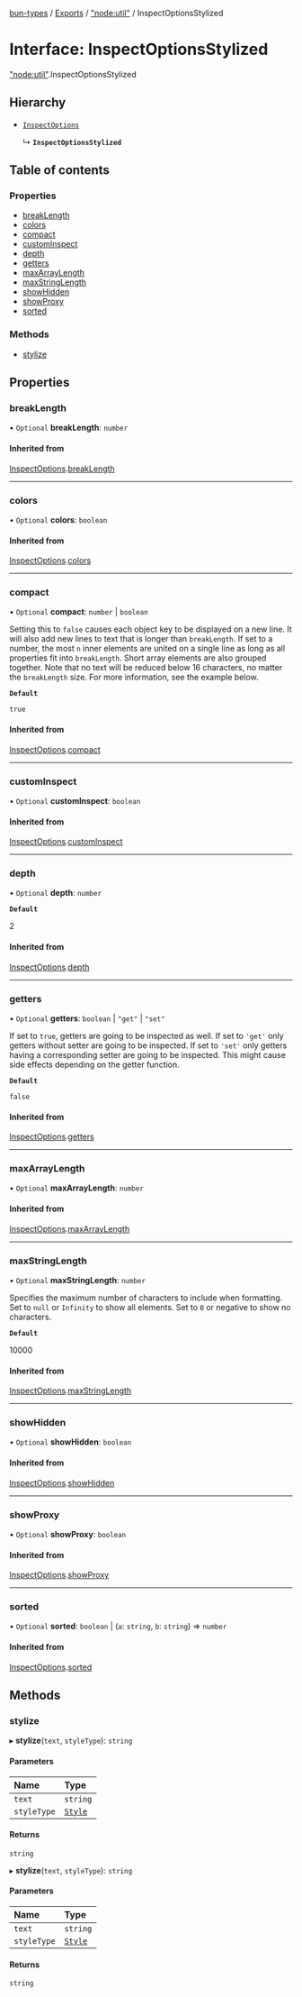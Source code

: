 [bun-types](https://oven-sh.github.io/bun-types/README.md) / [Exports](https://oven-sh.github.io/bun-types/modules.md) / ["node:util"](https://oven-sh.github.io/bun-types/modules/node_util_.md) / InspectOptionsStylized

# Interface: InspectOptionsStylized

["node:util"](https://oven-sh.github.io/bun-types/modules/node_util_.md).InspectOptionsStylized

## Hierarchy

- [`InspectOptions`](https://oven-sh.github.io/bun-types/interfaces/util_.InspectOptions.md)

  ↳ **`InspectOptionsStylized`**

## Table of contents

### Properties

- [breakLength](https://oven-sh.github.io/bun-types/interfaces/node_util_.InspectOptionsStylized.md#breaklength)
- [colors](https://oven-sh.github.io/bun-types/interfaces/node_util_.InspectOptionsStylized.md#colors)
- [compact](https://oven-sh.github.io/bun-types/interfaces/node_util_.InspectOptionsStylized.md#compact)
- [customInspect](https://oven-sh.github.io/bun-types/interfaces/node_util_.InspectOptionsStylized.md#custominspect)
- [depth](https://oven-sh.github.io/bun-types/interfaces/node_util_.InspectOptionsStylized.md#depth)
- [getters](https://oven-sh.github.io/bun-types/interfaces/node_util_.InspectOptionsStylized.md#getters)
- [maxArrayLength](https://oven-sh.github.io/bun-types/interfaces/node_util_.InspectOptionsStylized.md#maxarraylength)
- [maxStringLength](https://oven-sh.github.io/bun-types/interfaces/node_util_.InspectOptionsStylized.md#maxstringlength)
- [showHidden](https://oven-sh.github.io/bun-types/interfaces/node_util_.InspectOptionsStylized.md#showhidden)
- [showProxy](https://oven-sh.github.io/bun-types/interfaces/node_util_.InspectOptionsStylized.md#showproxy)
- [sorted](https://oven-sh.github.io/bun-types/interfaces/node_util_.InspectOptionsStylized.md#sorted)

### Methods

- [stylize](https://oven-sh.github.io/bun-types/interfaces/node_util_.InspectOptionsStylized.md#stylize)

## Properties

### breakLength

• `Optional` **breakLength**: `number`

#### Inherited from

[InspectOptions](https://oven-sh.github.io/bun-types/interfaces/util_.InspectOptions.md).[breakLength](https://oven-sh.github.io/bun-types/interfaces/util_.InspectOptions.md#breaklength)

___

### colors

• `Optional` **colors**: `boolean`

#### Inherited from

[InspectOptions](https://oven-sh.github.io/bun-types/interfaces/util_.InspectOptions.md).[colors](https://oven-sh.github.io/bun-types/interfaces/util_.InspectOptions.md#colors)

___

### compact

• `Optional` **compact**: `number` \| `boolean`

Setting this to `false` causes each object key
to be displayed on a new line. It will also add new lines to text that is
longer than `breakLength`. If set to a number, the most `n` inner elements
are united on a single line as long as all properties fit into
`breakLength`. Short array elements are also grouped together. Note that no
text will be reduced below 16 characters, no matter the `breakLength` size.
For more information, see the example below.

**`Default`**

`true`

#### Inherited from

[InspectOptions](https://oven-sh.github.io/bun-types/interfaces/util_.InspectOptions.md).[compact](https://oven-sh.github.io/bun-types/interfaces/util_.InspectOptions.md#compact)

___

### customInspect

• `Optional` **customInspect**: `boolean`

#### Inherited from

[InspectOptions](https://oven-sh.github.io/bun-types/interfaces/util_.InspectOptions.md).[customInspect](https://oven-sh.github.io/bun-types/interfaces/util_.InspectOptions.md#custominspect)

___

### depth

• `Optional` **depth**: `number`

**`Default`**

2

#### Inherited from

[InspectOptions](https://oven-sh.github.io/bun-types/interfaces/util_.InspectOptions.md).[depth](https://oven-sh.github.io/bun-types/interfaces/util_.InspectOptions.md#depth)

___

### getters

• `Optional` **getters**: `boolean` \| ``"get"`` \| ``"set"``

If set to `true`, getters are going to be
inspected as well. If set to `'get'` only getters without setter are going
to be inspected. If set to `'set'` only getters having a corresponding
setter are going to be inspected. This might cause side effects depending on
the getter function.

**`Default`**

`false`

#### Inherited from

[InspectOptions](https://oven-sh.github.io/bun-types/interfaces/util_.InspectOptions.md).[getters](https://oven-sh.github.io/bun-types/interfaces/util_.InspectOptions.md#getters)

___

### maxArrayLength

• `Optional` **maxArrayLength**: `number`

#### Inherited from

[InspectOptions](https://oven-sh.github.io/bun-types/interfaces/util_.InspectOptions.md).[maxArrayLength](https://oven-sh.github.io/bun-types/interfaces/util_.InspectOptions.md#maxarraylength)

___

### maxStringLength

• `Optional` **maxStringLength**: `number`

Specifies the maximum number of characters to
include when formatting. Set to `null` or `Infinity` to show all elements.
Set to `0` or negative to show no characters.

**`Default`**

10000

#### Inherited from

[InspectOptions](https://oven-sh.github.io/bun-types/interfaces/util_.InspectOptions.md).[maxStringLength](https://oven-sh.github.io/bun-types/interfaces/util_.InspectOptions.md#maxstringlength)

___

### showHidden

• `Optional` **showHidden**: `boolean`

#### Inherited from

[InspectOptions](https://oven-sh.github.io/bun-types/interfaces/util_.InspectOptions.md).[showHidden](https://oven-sh.github.io/bun-types/interfaces/util_.InspectOptions.md#showhidden)

___

### showProxy

• `Optional` **showProxy**: `boolean`

#### Inherited from

[InspectOptions](https://oven-sh.github.io/bun-types/interfaces/util_.InspectOptions.md).[showProxy](https://oven-sh.github.io/bun-types/interfaces/util_.InspectOptions.md#showproxy)

___

### sorted

• `Optional` **sorted**: `boolean` \| (`a`: `string`, `b`: `string`) => `number`

#### Inherited from

[InspectOptions](https://oven-sh.github.io/bun-types/interfaces/util_.InspectOptions.md).[sorted](https://oven-sh.github.io/bun-types/interfaces/util_.InspectOptions.md#sorted)

## Methods

### stylize

▸ **stylize**(`text`, `styleType`): `string`

#### Parameters

| Name | Type |
| :------ | :------ |
| `text` | `string` |
| `styleType` | [`Style`](https://oven-sh.github.io/bun-types/modules/util_.md#style) |

#### Returns

`string`

▸ **stylize**(`text`, `styleType`): `string`

#### Parameters

| Name | Type |
| :------ | :------ |
| `text` | `string` |
| `styleType` | [`Style`](https://oven-sh.github.io/bun-types/modules/util_.md#style) |

#### Returns

`string`
